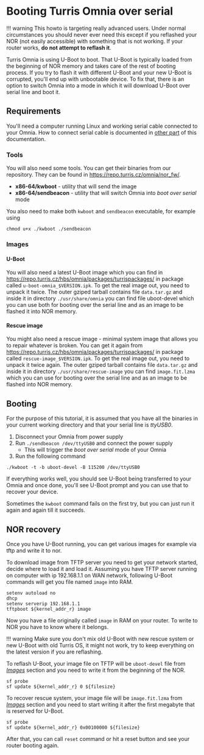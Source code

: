 # Booting Turris Omnia over serial

!!! warning
    This howto is targeting really advanced users. Under normal circumstances
    you should never ever need this except if you reflashed your NOR (not
    easily accessible) with something that is not working. If your router
    works, **do not attempt to reflash it**.

Turris Omnia is using U-Boot to boot. That U-Boot is typically loaded from the
beginning of NOR memory and takes care of the rest of booting process. If you
try to flash it with different U-Boot and your new U-Boot is corrupted, you'll
end up with unbootable device. To fix that, there is an option to switch Omnia
into a mode in which it will download U-Boot over serial line and boot it.

## Requirements

You'll need a computer running Linux and working serial cable connected to your
Omnia. How to connect serial cable is documented in [other part](../serial.md#turris-omnia)
of this documentation.

### Tools

You will also need some tools. You can get their binaries from our repository.
They can be found in <https://repo.turris.cz/omnia/nor_fw/>.

* **x86-64/kwboot** - utility that will send the image
* **x86-64/sendbeacon** - utility that will switch Omnia into _boot over serial_ mode

You also need to make both `kwboot` and `sendbeacon` executable, for example
using
```
chmod u+x ./kwboot ./sendbeacon
```

### Images

#### U-Boot

You will also need a latest U-Boot image which you can find in
<https://repo.turris.cz/hbs/omnia/packages/turrispackages/> in package called
`u-boot-omnia_$VERSION.ipk`. To get the real image out, you need to unpack
it twice. The outer gziped tarball contains file `data.tar.gz` and inside it in
directory `./usr/share/omnia` you can find file uboot-devel which you can use
both for booting over the serial line and as an image to be flashed it into
NOR memory.

#### Rescue image

You might also need a rescue image - minimal system image that allows you to
repair whatever is broken. You can get it again from
<https://repo.turris.cz/hbs/omnia/packages/turrispackages/> in package called
`rescue-image_$VERSION.ipk`. To get the real image out, you need to unpack
it twice again. The outer gziped tarball contains file `data.tar.gz` and inside
it in directory `./usr/share/rescue-image` you can find `image.fit.lzma` which
you can use for booting over the serial line and as an image to be flashed into
NOR memory.

## Booting

For the purpose of this tutorial, it is assumed that you have all the binaries in
your current working directory and that your serial line is _ttyUSB0_.

1. Disconnect your Omnia from power supply
2. Run `./sendbeacon /dev/ttyUSB0` and connect the power supply
   * This will trigger the _boot over serial_ mode of your Omnia
3. Run the following command

```
./kwboot -t -b uboot-devel -B 115200 /dev/ttyUSB0
```

If everything works well, you should see U-Boot being transferred to your Omnia
and once done, you'll see U-Boot prompt and you can use that to recover your
device.

Sometimes the `kwboot` command fails on the first try, but you can just run it
again and again till it succeeds.

## NOR recovery

Once you have U-Boot running, you can get various images for example via tftp
and write it to nor.

To download image from TFTP server you need to get your network started,
decide where to load it and load it. Assuming you have TFTP server running on
computer with ip 192.168.1.1 on WAN network, following U-Boot commands will get
you file named `image` into RAM.

```
setenv autoload no
dhcp
setenv serverip 192.168.1.1
tftpboot ${kernel_addr_r} image
```

Now you have a file originally called `image` in RAM on your router. To write
to NOR you have to know where it belongs.

!!! warning
    Make sure you don't mix old U-Boot with new rescue system or new U-Boot with
    old Turris OS, it might not work, try to keep everything on the latest
    version if you are reflashing.

To reflash U-Boot, your image file on TFTP will be `uboot-devel` file from
_[Images](#u-boot)_ section and you need to write it from the beginning of the
NOR.

```
sf probe
sf update ${kernel_addr_r} 0 ${filesize}
```

To recover rescue system, your image file will be `image.fit.lzma` from
_[Images](#rescue-image)_ section and you need to start writing it after the first megabyte
that is reserved for U-Boot.

```
sf probe
sf update ${kernel_addr_r} 0x00100000 ${filesize}
```

After that, you can call `reset` command or hit a reset button and see your
router booting again.

